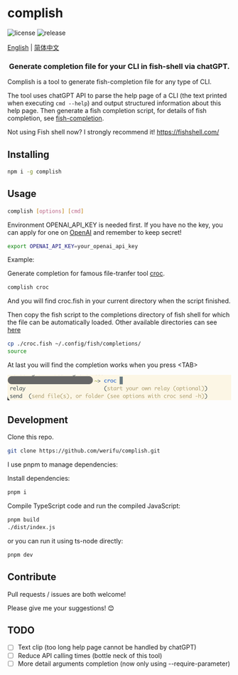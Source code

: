 # complish
![license](https://img.shields.io/github/license/werifu/complish)
![release](https://img.shields.io/github/v/release/werifu/complish)

[English](./README.md) | [简体中文](./README-zh.md)

<h3 align="center">Generate completion file for your CLI in fish-shell via chatGPT.</h3>

Complish is a tool to generate fish-completion file for any type of CLI.

The tool uses chatGPT API to parse the help page of a CLI (the text printed when executing `cmd --help`) and output structured information about this help page.
Then generate a fish completion script, for details of fish completion, see [fish-completion](https://fishshell.com/docs/current/completions.html).

Not using Fish shell now? I strongly recommend it! https://fishshell.com/

## Installing

```bash
npm i -g complish
```

## Usage

```bash
complish [options] [cmd]
```

Environment OPENAI_API_KEY is needed first. If you have no the key, you can apply for one on [OpenAI](https://platform.openai.com/account/api-keys) and remember to keep secret!
```bash
export OPENAI_API_KEY=your_openai_api_key
```

Example:

Generate completion for famous file-tranfer tool [croc](https://github.com/schollz/croc).
```bash
complish croc
```
And you will find croc.fish in your current directory when the script finished.

Then copy the fish script to the completions directory of fish shell for which the file can be automatically loaded. Other available directories can see [here](https://fishshell.com/docs/current/completions.html)

```bash
cp ./croc.fish ~/.config/fish/completions/
source
```

At last you will find the completion works when you press \<TAB\>

![](./assets/croc-complete.png)
## Development

Clone this repo.

```bash
git clone https://github.com/werifu/complish.git
```

I use pnpm to manage dependencies:

Install dependencies:
```bash
pnpm i
```

Compile TypeScript code and run the compiled JavaScript:
```bash
pnpm build
./dist/index.js
```

or you can run it using ts-node directly:

```bash
pnpm dev
```

## Contribute

Pull requests / issues are both welcome! 

Please give me your suggestions! 😊

## TODO

* [ ] Text clip (too long help page cannot be handled by chatGPT)
* [ ] Reduce API calling times (bottle neck of this tool)
* [ ] More detail arguments completion (now only using --require-parameter)